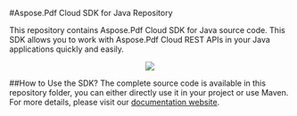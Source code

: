 #Aspose.Pdf Cloud SDK for Java Repository

This repository contains Aspose.Pdf Cloud SDK for Java source code. This SDK allows you to work with Aspose.Pdf Cloud REST APIs in your Java applications quickly and easily. 

<p align="center">
  <a title="Download complete Aspose.Pdf for Cloud source code" href="https://github.com/asposepdf/Aspose_Pdf_Cloud/archive/master.zip">
	<img src="https://raw.github.com/AsposeExamples/java-examples-dashboard/master/images/downloadZip-Button-Large.png" />
  </a>
</p>

##How to Use the SDK?
The complete source code is available in this repository folder, you can either directly use it in your project or use Maven. For more details, please visit our [documentation website](http://www.aspose.com/docs/display/pdfcloud/How+to+Setup+Aspose.Pdf+Cloud+SDK+for+Java).